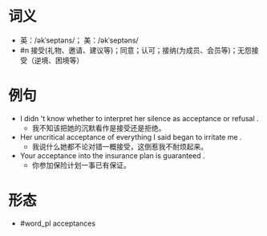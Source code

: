 # 词义
- 英：/əkˈseptəns/； 美：/əkˈseptəns/
- #n 接受(礼物、邀请、建议等)；同意；认可；接纳(为成员、会员等)；无怨接受（逆境、困境等）
# 例句
- I didn 't know whether to interpret her silence as acceptance or refusal .
	- 我不知该把她的沉默看作是接受还是拒绝。
- Her uncritical acceptance of everything I said began to irritate me .
	- 我说什么她都不论对错一概接受，这倒惹我不耐烦起来。
- Your acceptance into the insurance plan is guaranteed .
	- 你参加保险计划一事已有保证。
# 形态
- #word_pl acceptances
